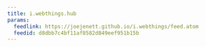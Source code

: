 ```yaml
---
title: i.webthings.hub
params:
  feedlink: https://joejenett.github.io/i.webthings/feed.atom
  feedid: d8dbb7c4bf11af8582d849eef951b15b
---
```

